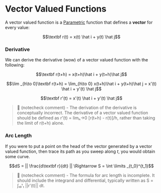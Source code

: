 # Vector Valued Functions

A vector valued function is a [Parametric](Parametric%20Equations.md) function that defines a **vector** for every value:

$$\textbf r(t) = x(t) \hat i + y(t) \hat j$$

### Derivative
We can derive the derivative (wow) of a vector valued function with the following:

$$\textbf r(t+h) = x(t+h)\hat i + y(t+h)\hat j$$

$$\lim _{h\to 0}\textbf r(t+h) = \lim_{h\to 0} x(t+h)\hat i + y(t+h)\hat j = x'(t) \hat i + y'(t) \hat j$$

$$\textbf r'(t) = x'(t) \hat i + y'(t) \hat j$$

> 🤖 (notecheck comment) - The derivation of the derivative is conceptually incorrect. The derivative of a vector valued function should be defined as r'(t) = limₕ→0 [r(t+h) - r(t)]/h, rather than taking the limit of r(t+h) alone.

### Arc Length

If you were to put a point on the head of the vector generated by a vector valued function, then trace its path as you sweep along $t$, you would obtain some curve. 

$$dS = || \frac{d\textbf r}{dt} || \Rightarrow S = \int \limits _{t_0}^{t_1}$$

> 🤖 (notecheck comment) - The formula for arc length is incomplete. It should include the integrand and differential, typically written as S = ∫ₜ₀ᵗ₁ ||r'(t)|| dt.